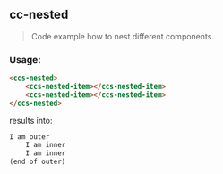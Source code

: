 ## cc-nested

> Code example how to nest different components.

### Usage:

```html
<ccs-nested>
	<ccs-nested-item></ccs-nested-item>
	<ccs-nested-item></ccs-nested-item>
</ccs-nested>
```

results into:

```html
I am outer
	I am inner
	I am inner
(end of outer)
```

